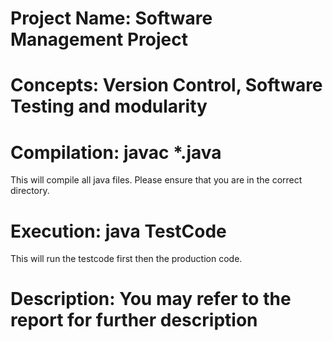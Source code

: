 # Project Name: Software Management Project

# Concepts: Version Control, Software Testing and modularity

# Compilation: javac *.java
This will compile all java files. Please ensure that you are in the correct directory. 

# Execution: java TestCode
This will run the testcode first then the production code. 

# Description: You may refer to the report for further description
